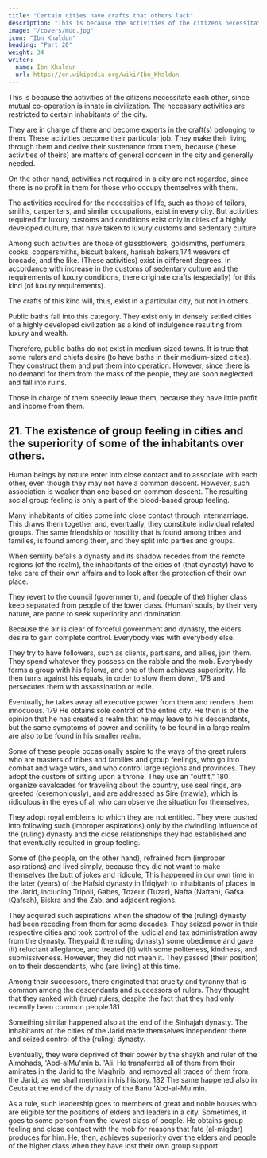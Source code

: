 ```yaml
---
title: "Certain cities have crafts that others lack"
description: "This is because the activities of the citizens necessitate each other, since mutual co-operation is innate in civilization"
image: "/covers/muq.jpg"
icon: "Ibn Khaldun"
heading: "Part 20"
weight: 34
writer:
  name: Ibn Khaldun
  url: https://en.wikipedia.org/wiki/Ibn_Khaldun
---
```




<!-- ## 20. Certain cities have crafts that others lack. -->

This is because the activities of the citizens necessitate each other, since mutual co-operation is innate in civilization. The necessary activities are restricted to certain inhabitants of the city. 

They are in charge of them and become experts in the craft(s) belonging to them. These activities become their particular job. They make their living through them and derive their sustenance from them, because (these activities of theirs) are matters of general concern in the city and generally needed. 

On the other hand, activities not required in a city are not regarded, since there is no profit in them for those who occupy themselves with them.

The activities required for the necessities of life, such as those of tailors, smiths, carpenters, and similar occupations, exist in every city. But activities required for luxury customs and conditions exist only in cities of a highly developed
culture, that have taken to luxury customs and sedentary culture. 

Among such activities are those of glassblowers, goldsmiths, perfumers, cooks, coppersmiths, biscuit bakers, harisah bakers,174 weavers of brocade, and the like. (These activities) exist in different degrees. In accordance with increase in the customs of
sedentary culture and the requirements of luxury conditions, there originate crafts (especially) for this kind (of luxury requirements). 

The crafts of this kind will, thus, exist in a particular city, but not in others.

Public baths fall into this category. They exist only in densely settled cities of a highly developed civilization as a kind of indulgence resulting from luxury and wealth. 

Therefore, public baths do not exist in medium-sized towns. It is true that some rulers and chiefs desire (to have baths in their medium-sized cities). They construct them and put them into operation. However, since there is no demand for
them from the mass of the people, they are soon neglected and fall into ruins. 

Those in charge of them speedily leave them, because they have little profit and income from them.


## 21. The existence of group feeling in cities and the superiority of some of the inhabitants over others.

Human beings by nature enter into close contact and to associate with each other, even though they may not have a common descent. However, such association is weaker than one based on common descent. The resulting social group feeling is only a part of the blood-based group feeling. 

Many inhabitants of cities come into close contact through intermarriage. This draws them together and, eventually, they constitute individual related groups. The same friendship or hostility that is found among tribes and families, is found among them, and they split into parties and groups.

When senility befalls a dynasty and its shadow recedes from the remote regions (of the realm), the inhabitants of the cities of (that dynasty) have to take care of their own affairs and to look after the protection of their own place. 

They revert to the council (government), and (people of the) higher class keep separated from people of the lower class. (Human) souls, by their very nature, are prone to seek superiority and domination. 

Because the air is clear of forceful government and dynasty, the elders desire to gain complete control. Everybody vies with everybody else. 

They try to have followers, such as clients, partisans, and allies, join them. They spend whatever they possess on the rabble and the mob. Everybody forms a group with his fellows, and one of them achieves superiority. He then turns against
his equals, in order to slow them down, 178 and persecutes them with assassination or exile. 

Eventually, he takes away all executive power from them and renders them innocuous. 179 He obtains sole control of the entire city. He then is of the opinion that he has created a realm that he may leave to his descendants, but the same symptoms of power and senility to be found in a large realm are also to be found in his smaller realm.

Some of these people occasionally aspire to the ways of the great rulers who are masters of tribes and families and group feelings, who go into combat and wage wars, and who control large regions and provinces. They adopt the custom of sitting
upon a throne. They use an "outfit," 180 organize cavalcades for traveling about the country, use seal rings, are greeted (ceremoniously), and are addressed as Sire (mawla), which is ridiculous in the eyes of all who can observe the situation for themselves. 

They adopt royal emblems to which they are not entitled. They were pushed into following such (improper aspirations) only by the dwindling influence of the (ruling) dynasty and the close relationships they had established and that eventually resulted in group feeling. 

Some of (the people, on the other hand), refrained from (improper aspirations) and lived simply, because they did not want to
make themselves the butt of jokes and ridicule, This happened in our own time in the later (years) of the Hafsid dynasty in
Ifriqiyah to inhabitants of places in the Jarid, including Tripoli, Gabes, Tozeur (Tuzar), Nafta (Naftah), Gafsa (Qafsah), Biskra and the Zab, and adjacent regions.

They acquired such aspirations when the shadow of the (ruling) dynasty had been receding from them for some decades. They seized power in their respective cities and took control of the judicial and tax administration away from the dynasty. Theypaid (the ruling dynasty) some obedience and gave (it) reluctant allegiance, and treated (it) with some politeness, kindness, and submissiveness. However, they did not mean it. They passed (their position) on to their descendants, who (are living) at
this time. 

Among their successors, there originated that cruelty and tyranny that is common among the descendants and successors of rulers. They thought that they ranked with (true) rulers, despite the fact that they had only recently been common
people.181

Something similar happened also at the end of the Sinhajah dynasty. The
inhabitants of the cities of the Jarid made themselves independent there and seized
control of the (ruling) dynasty. 

Eventually, they were deprived of their power by the shaykh and ruler of the Almohads, 'Abd-alMu'min b. 'Ali. He transferred all of them from their amirates in the Jarid to the Maghrib, and removed all traces of them from the Jarid, as we shall mention in his history. 182 The same happened also in Ceuta at the end of the dynasty of the Banu 'Abd-al-Mu'min.

As a rule, such leadership goes to members of great and noble houses who are eligible for the positions of elders and leaders in a city. Sometimes, it goes to some person from the lowest class of people. He obtains group feeling and close contact with the mob for reasons that fate (al-miqdar) produces for him. He, then, achieves superiority over the elders and people of the higher class when they have lost their own group support.


